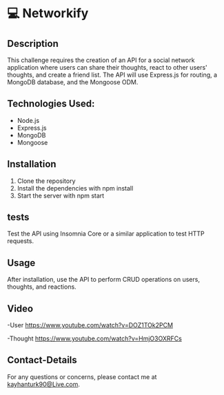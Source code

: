 # 💻 Networkify

## Description

This challenge requires the creation of an API for a social network application where users can share their thoughts, react to other users' thoughts, and create a friend list. The API will use Express.js for routing, a MongoDB database, and the Mongoose ODM.

## Technologies Used:

- Node.js
- Express.js
- MongoDB
- Mongoose

## Installation

1. Clone the repository
2. Install the dependencies with npm install
3. Start the server with npm start

## tests

Test the API using Insomnia Core or a similar application to test HTTP requests.

## Usage

After installation, use the API to perform CRUD operations on users, thoughts, and reactions.

## Video

-User https://www.youtube.com/watch?v=DOZ1TOk2PCM

-Thought https://www.youtube.com/watch?v=HmjO3OXRFCs

## Contact-Details

For any questions or concerns, please contact me at kayhanturk90@Live.com.

